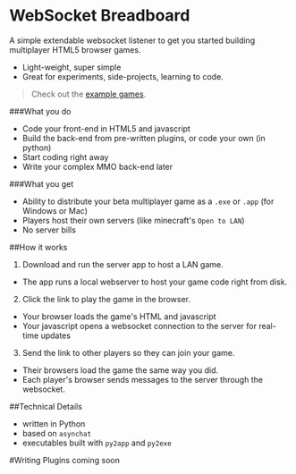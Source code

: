 # WebSocket Breadboard

A simple extendable websocket listener to get you started building multiplayer HTML5 browser games.

- Light-weight, super simple
- Great for experiments, side-projects, learning to code.

> Check out the [example games](https://github.com/plefferts/ws-breadboard-examples).

###What you do
- Code your front-end in HTML5 and javascript
- Build the back-end from pre-written plugins, or code your own (in python)
- Start coding right away
- Write your complex MMO back-end later

###What you get
- Ability to distribute your beta multiplayer game as a `.exe` or `.app` (for Windows or Mac)
- Players host their own servers (like minecraft's `Open to LAN`)
- No server bills

##How it works
1. Download and run the server app to host a LAN game.
  - The app runs a local webserver to host your game code right from disk.
2. Click the link to play the game in the browser.
  - Your browser loads the game's HTML and javascript
  - Your javascript opens a websocket connection to the server for real-time updates
3. Send the link to other players so they can join your game.
  - Their browsers load the game the same way you did.
  - Each player's browser sends messages to the server through the websocket.

##Technical Details
- written in Python
- based on `asynchat`
- executables built with `py2app` and `py2exe`


#Writing Plugins
coming soon

